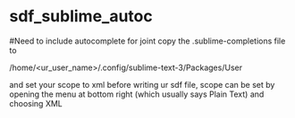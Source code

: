 # sdf_sublime_autoc
#Need to include autocomplete for joint
copy the .sublime-completions file to 

/home/<ur_user_name>/.config/sublime-text-3/Packages/User

and set your scope to xml before writing ur sdf file,
scope can be set by opening the menu at bottom right (which usually says Plain Text) and choosing XML
